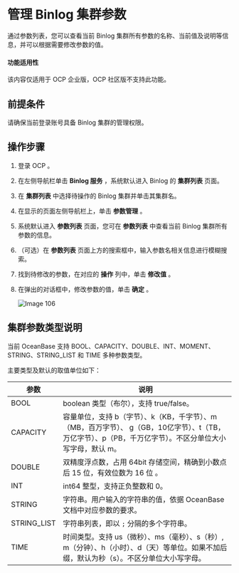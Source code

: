 # 管理 Binlog 集群参数

通过参数列表，您可以查看当前 Binlog 集群所有参数的名称、当前值及说明等信息，并可以根据需要修改参数的值。

<main id="notice" type='notice'>
<h4>功能适用性</h4>
<p>该内容仅适用于 OCP 企业版，OCP 社区版不支持此功能。</p>
</main>

## 前提条件

请确保当前登录账号具备 Binlog 集群的管理权限。

## 操作步骤

1. 登录 OCP 。

2. 在左侧导航栏单击 **Binlog 服务** ，系统默认进入 Binlog 的 **集群列表** 页面。

3. 在 **集群列表** 中选择待操作的 Binlog 集群并单击其集群名。

4. 在显示的页面左侧导航栏上，单击 **参数管理** 。

5. 系统默认进入 **参数列表** 页面，您可在 **参数列表** 中查看当前 Binlog 集群所有参数的信息。

6. （可选）在 **参数列表** 页面上方的搜索框中，输入参数名相关信息进行模糊搜索。

7. 找到待修改的参数，在对应的 **操作** 列中，单击 **修改值** 。

8. 在弹出的对话框中，修改参数的值，单击 **确定** 。

   ![Image 106](https://obbusiness-private.oss-cn-shanghai.aliyuncs.com/doc/img/ocp/431/binlog%E9%9B%86%E7%BE%A4%E5%8F%82%E6%95%B0%E5%88%97%E8%A1%A8.png)

## 集群参数类型说明

当前 OceanBase 支持 BOOL、CAPACITY、DOUBLE、INT、MOMENT、STRING、STRING_LIST 和 TIME 多种参数类型。

主要类型及默认的取值单位如下：

|     参数|     说明   |
|-------------|---------|
| BOOL        | boolean 类型（布尔），支持 true/false。 |
| CAPACITY    | 容量单位，支持 b（字节）、k（KB，千字节）、m（MB，百万字节）、 g（GB，10亿字节）、t（TB，万亿字节）、p（PB，千万亿字节）。不区分单位大小写字母，默认 m。 |
| DOUBLE      | 双精度浮点数，占用 64bit 存储空间，精确到小数点后 15 位，有效位数为 16 位 。 |
| INT         | int64 整型，支持正负整数和 0。   |
| STRING      | 字符串。用户输入的字符串的值，依据 OceanBase 文档中对应参数的要求。  |
| STRING_LIST | 字符串列表，即以 `;` 分隔的多个字符串。 |
| TIME        | 时间类型。支持 us（微秒）、ms（毫秒）、s（秒）, m（分钟）、h（小时）、d（天）等单位。如果不加后缀，默认为秒（s）。不区分单位大小写字母。   |
